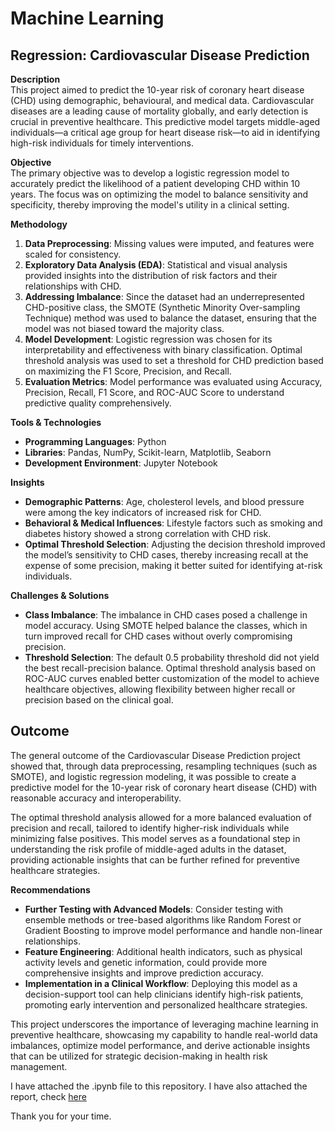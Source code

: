 # Machine Learning
## Regression: Cardiovascular Disease Prediction

**Description**  
This project aimed to predict the 10-year risk of coronary heart disease (CHD) using demographic, behavioural, and medical data. Cardiovascular diseases are a leading cause of mortality globally, and early detection is crucial in preventive healthcare. This predictive model targets middle-aged individuals—a critical age group for heart disease risk—to aid in identifying high-risk individuals for timely interventions.

**Objective**  
The primary objective was to develop a logistic regression model to accurately predict the likelihood of a patient developing CHD within 10 years. The focus was on optimizing the model to balance sensitivity and specificity, thereby improving the model's utility in a clinical setting.  

**Methodology**  
1. **Data Preprocessing**: Missing values were imputed, and features were scaled for consistency.
2. **Exploratory Data Analysis (EDA)**: Statistical and visual analysis provided insights into the distribution of risk factors and their relationships with CHD.
3. **Addressing Imbalance**: Since the dataset had an underrepresented CHD-positive class, the SMOTE (Synthetic Minority Over-sampling Technique) method was used to balance the dataset, ensuring that the model was not biased toward the majority class.
4. **Model Development**: Logistic regression was chosen for its interpretability and effectiveness with binary classification. Optimal threshold analysis was used to set a threshold for CHD prediction based on maximizing the F1 Score, Precision, and Recall.
5. **Evaluation Metrics**: Model performance was evaluated using Accuracy, Precision, Recall, F1 Score, and ROC-AUC Score to understand predictive quality comprehensively.

**Tools & Technologies**  
- **Programming Languages**: Python
- **Libraries**: Pandas, NumPy, Scikit-learn, Matplotlib, Seaborn
- **Development Environment**: Jupyter Notebook

**Insights**  
- **Demographic Patterns**: Age, cholesterol levels, and blood pressure were among the key indicators of increased risk for CHD. 
- **Behavioral & Medical Influences**: Lifestyle factors such as smoking and diabetes history showed a strong correlation with CHD risk.
- **Optimal Threshold Selection**: Adjusting the decision threshold improved the model’s sensitivity to CHD cases, thereby increasing recall at the expense of some precision, making it better suited for identifying at-risk individuals.

**Challenges & Solutions**  
- **Class Imbalance**: The imbalance in CHD cases posed a challenge in model accuracy. Using SMOTE helped balance the classes, which in turn improved recall for CHD cases without overly compromising precision.
- **Threshold Selection**: The default 0.5 probability threshold did not yield the best recall-precision balance. Optimal threshold analysis based on ROC-AUC curves enabled better customization of the model to achieve healthcare objectives, allowing flexibility between higher recall or precision based on the clinical goal.


## Outcome
The general outcome of the Cardiovascular Disease Prediction project showed that, through data preprocessing, resampling techniques (such as SMOTE), and logistic regression modeling, it was possible to create a predictive model for the 10-year risk of coronary heart disease (CHD) with reasonable accuracy and interoperability. 

The optimal threshold analysis allowed for a more balanced evaluation of precision and recall, tailored to identify higher-risk individuals while minimizing false positives. This model serves as a foundational step in understanding the risk profile of middle-aged adults in the dataset, providing actionable insights that can be further refined for preventive healthcare strategies.

**Recommendations**  
- **Further Testing with Advanced Models**: Consider testing with ensemble methods or tree-based algorithms like Random Forest or Gradient Boosting to improve model performance and handle non-linear relationships.
- **Feature Engineering**: Additional health indicators, such as physical activity levels and genetic information, could provide more comprehensive insights and improve prediction accuracy.
- **Implementation in a Clinical Workflow**: Deploying this model as a decision-support tool can help clinicians identify high-risk patients, promoting early intervention and personalized healthcare strategies. 

This project underscores the importance of leveraging machine learning in preventive healthcare, showcasing my capability to handle real-world data imbalances, optimize model performance, and derive actionable insights that can be utilized for strategic decision-making in health risk management.

I have attached the .ipynb file to this repository. I have also attached the report, check [here](https://github.com/bayoxx/Machine-Learning-Cardiovascular-Disease-Prediction/blob/main/cardiovascular.pdf)

Thank you for your time.


